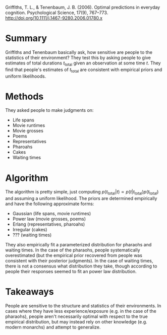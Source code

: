 Griffiths, T. L., & Tenenbaum, J. B. (2006). Optimal predictions in everyday cognition. Psychological Science, 17(9), 767–773. http://doi.org/10.1111/j.1467-9280.2006.01780.x

# Summary

Griffiths and Tenenbaum basically ask, how sensitive are people to the statistics of their environment? They test this by asking people to give estimates of total durations $t_\mathrm{total}$ given an observation at some time $t$. They find that people's estimates of $t_\mathrm{total}$ are consistent with empirical priors and uniform likelihoods.

# Methods

They asked people to make judgments on:

* Life spans
* Movie runtimes
* Movie grosses
* Poems
* Representatives
* Pharoahs
* Cakes
* Waiting times

# Algorithm

The algorithm is pretty simple, just computing $p(t_\mathrm{total}|t)\propto p(t|t_\mathrm{total})p(t_\mathrm{total})$ and assuming a uniform likelihood. The priors are determined empirically and have the following approximate forms:

* Gaussian (life spans, movie runtimes)
* Power law (movie grosses, poems)
* Erlang (representatives, pharoahs)
* Irregular (cakes)
* ??? (waiting times)

They also empirically fit a parameterized distribution for pharaohs and waiting times. In the case of the pharaohs, people systematically overestimated (but the empirical prior recovered from people was consistent with their posterior judgments). In the case of waiting times, there is not a consensus what distribution they take, though according to people their responses seemed to fit an power law distribution.

# Takeaways

People are sensitive to the structure and statistics of their environments. In cases where they have less experience/exposure (e.g. in the case of the pharaohs), people aren't necessarily optimal with respect to the true empirical distribution, but may instead rely on other knowledge (e.g. modern monarchs) and attempt to generalize.
